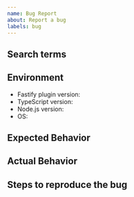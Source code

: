 ```yaml
---
name: Bug Report
about: Report a bug
labels: bug
---
```


## Search terms

<!-- Include keywords that might help others with the same problem find this issue -->

## Environment

-   Fastify plugin version:
-   TypeScript version:
-   Node.js version:
-   OS:

## Expected Behavior

<!-- How did you expect your code to work? -->

## Actual Behavior

<!-- What does this plugin fail to do? -->

## Steps to reproduce the bug

<!--

Please provide the code causing the issue, as comprehensively as possible. 
If the issue is related to a specific HL7 message, please include the actual
message you sent. Ensure that any sensitive information is scrubbed and sanitized before sharing.

-->

